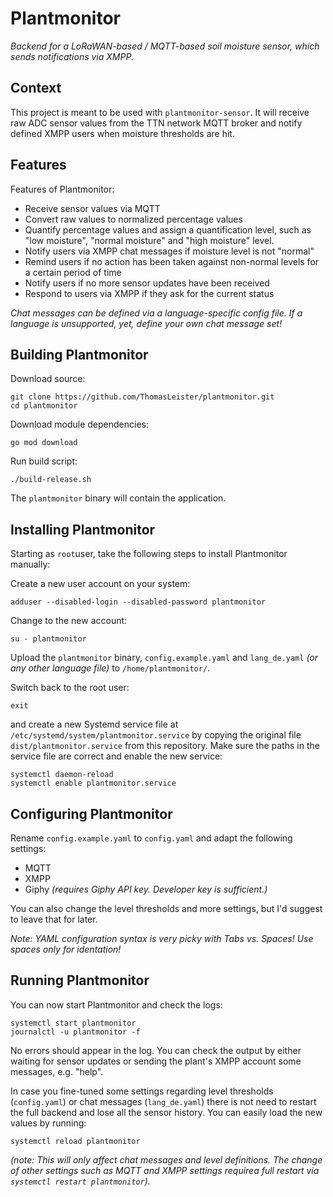 # Plantmonitor

_Backend for a LoRaWAN-based / MQTT-based soil moisture sensor, which sends notifications via XMPP._

## Context

This project is meant to be used with `plantmonitor-sensor`. It will receive raw ADC sensor values from the TTN network MQTT broker and notify defined XMPP users when moisture thresholds are hit. 

## Features

Features of Plantmonitor:

* Receive sensor values via MQTT
* Convert raw values to normalized percentage values
* Quantify percentage values and assign a quantification level, such as "low moisture", "normal moisture" and "high moisture" level.
* Notify users via XMPP chat messages if moisture level is not "normal"
* Remind users if no action has been taken against non-normal levels for a certain period of time
* Notify users if no more sensor updates have been received 
* Respond to users via XMPP if they ask for the current status

_Chat messages can be defined via a language-specific config file. If a language is unsupported, yet, define your own chat message set!_


## Building Plantmonitor

Download source:

    git clone https://github.com/ThomasLeister/plantmonitor.git
    cd plantmonitor

Download module dependencies:

    go mod download

Run build script:

    ./build-release.sh

The `plantmonitor` binary will contain the application.


## Installing Plantmonitor

Starting as `root`user, take the following steps to install Plantmonitor manually:

Create a new user account on your system:

    adduser --disabled-login --disabled-password plantmonitor

Change to the new account:

    su - plantmonitor

Upload the `plantmonitor` binary, `config.example.yaml` and `lang_de.yaml` _(or any other language file)_ to `/home/plantmonitor/`.

Switch back to the root user:

    exit

and create a new Systemd service file at `/etc/systemd/system/plantmonitor.service` by copying the original file `dist/plantmonitor.service` from this repository. Make sure the paths in the service file are correct and enable the new service:

    systemctl daemon-reload
    systemctl enable plantmonitor.service


## Configuring Plantmonitor


Rename `config.example.yaml` to `config.yaml` and adapt the following settings:

* MQTT
* XMPP
* Giphy _(requires Giphy API key. Developer key is sufficient.)_

You can also change the level thresholds and more settings, but I'd suggest to leave that for later.

_Note: YAML configuration syntax is very picky with Tabs vs. Spaces! Use spaces only for identation!_


## Running Plantmonitor

You can now start Plantmonitor and check the logs:

    systemctl start plantmonitor
    journalctl -u plantmonitor -f

No errors should appear in the log. You can check the output by either waiting for sensor updates or sending the plant's XMPP account some messages, e.g. "help". 

In case you fine-tuned some settings regarding level thresholds (`config.yaml`) or chat messages (`lang_de.yaml`) there is not need to restart the full backend and lose all the sensor history. You can easily load the new values by running:

    systemctl reload plantmonitor

_(note: This will only affect chat messages and level definitions. The change of other settings such as MQTT and XMPP settings requirea full restart via `systemctl restart plantmonitor`)._

